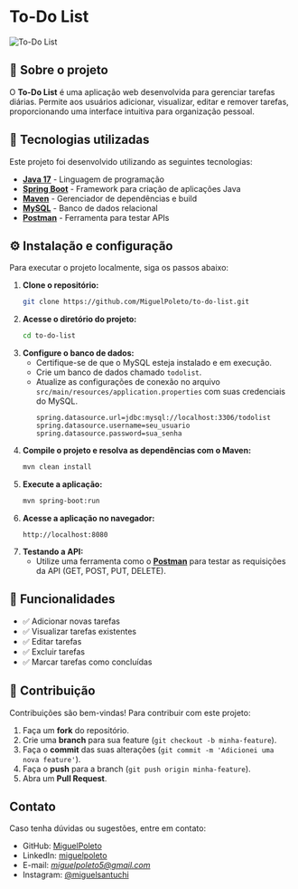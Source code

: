 # To-Do List

![To-Do List](https://img.shields.io/badge/Status-Em%20desenvolvimento-yellow)

## 📌 Sobre o projeto

O **To-Do List** é uma aplicação web desenvolvida para gerenciar tarefas diárias. Permite aos usuários adicionar, visualizar, editar e remover tarefas, proporcionando uma interface intuitiva para organização pessoal.

## 🚀 Tecnologias utilizadas

Este projeto foi desenvolvido utilizando as seguintes tecnologias:

- **[Java 17](https://www.oracle.com/java/technologies/javase-jdk17-downloads.html)** - Linguagem de programação
- **[Spring Boot](https://spring.io/projects/spring-boot)** - Framework para criação de aplicações Java
- **[Maven](https://maven.apache.org/)** - Gerenciador de dependências e build
- **[MySQL](https://www.mysql.com/)** - Banco de dados relacional
- **[Postman](https://www.postman.com/)** - Ferramenta para testar APIs

## ⚙️ Instalação e configuração

Para executar o projeto localmente, siga os passos abaixo:

1. **Clone o repositório:**
   ```sh
   git clone https://github.com/MiguelPoleto/to-do-list.git
   ```
2. **Acesse o diretório do projeto:**
   ```sh
   cd to-do-list
   ```
3. **Configure o banco de dados:**
   - Certifique-se de que o MySQL esteja instalado e em execução.
   - Crie um banco de dados chamado `todolist`.
   - Atualize as configurações de conexão no arquivo `src/main/resources/application.properties` com suas credenciais do MySQL.
     ```properties
     spring.datasource.url=jdbc:mysql://localhost:3306/todolist
     spring.datasource.username=seu_usuario
     spring.datasource.password=sua_senha
     ```
4. **Compile o projeto e resolva as dependências com o Maven:**
   ```sh
   mvn clean install
   ```
5. **Execute a aplicação:**
   ```sh
   mvn spring-boot:run
   ```
6. **Acesse a aplicação no navegador:**
   ```
   http://localhost:8080
   ```
7. **Testando a API:**
   - Utilize uma ferramenta como o **[Postman](https://www.postman.com/)** para testar as requisições da API (GET, POST, PUT, DELETE).

## 📌 Funcionalidades

- ✅ Adicionar novas tarefas
- ✅ Visualizar tarefas existentes
- ✅ Editar tarefas
- ✅ Excluir tarefas
- ✅ Marcar tarefas como concluídas

## 🤝 Contribuição

Contribuições são bem-vindas! Para contribuir com este projeto:

1. Faça um **fork** do repositório.
2. Crie uma **branch** para sua feature (`git checkout -b minha-feature`).
3. Faça o **commit** das suas alterações (`git commit -m 'Adicionei uma nova feature'`).
4. Faça o **push** para a branch (`git push origin minha-feature`).
5. Abra um **Pull Request**.


## Contato

Caso tenha dúvidas ou sugestões, entre em contato:
- GitHub: [MiguelPoleto](https://github.com/MiguelPoleto)
- LinkedIn: [miguelpoleto](https://www.linkedin.com/in/miguelpoleto/)
- E-mail: *miguelpoleto5@gmail.com*
- Instagram: [@miguelsantuchi](https://www.instagram.com/miguelsantuchi/)

